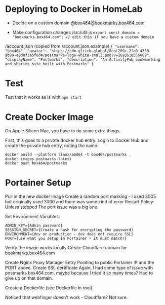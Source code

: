# Deploying to Docker in HomeLab

- Decide on a custom domain
  @box464@bookmarks.box464.com

- Make configuration changes
  /src/util.js
  `export const domain = "bookmarks.box464.com"; // edit this if you have a custom domain`

/account.json (copied from /account.json.example)
`{
  "username": "box464",
  "avatar": "https://cdn.glitch.global/8eaf209c-2fa9-4353-9b99-e8d8f3a5f8d4/postmarks-logo-white-small.png?v=1693610556689",
  "displayName": "Postmarks",
  "description": "An ActivityPub bookmarking and sharing site built with Postmarks"
}`

# Test

Test that it works as is with `npm start`

# Create Docker Image

On Apple Silicon Mac, you have to do some extra things.

First, this goes to a private docker hub entry.
Login to Docker Hub and create the private hub entry, noting the name.

```
docker build --platform linux/amd64 -t box464/postmarks .
docker images postmarks:latest
docker push box464/postmarks
```

# Portainer Setup

Pull in the new docker image
Create a random port masking - I used 3005 but originally used 3000 and there was some kind of error
Restart Policy: Unless stopped
The port issue was a big one.

Set Environment Variables:

```
ADMIN_KEY={Admin password}
SESSION_SECRET={Create a hash for encrypting the password}
ENVIRONMENT={dev or production - dev does not require SSL}
PORT={use what you setup in Portainer - it must match!}
```

Verify the image works locally
Create Cloudflare domain for bookmarks.box464.com

Create Nginx Proxy Manager Entry
Pointing to public Portainer IP and the PORT above.
Create SSL certificate
Again, I had some type of issue with postmarks.box464.com, maybe because I tried it so many times? Had to give up on that domain.

Create a Dockerfile (see Dockerfile in root)

Noticed that webfinger doesn't work - Cloudflare? Not sure.
